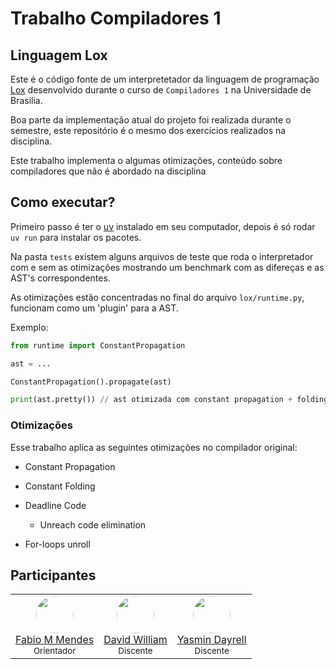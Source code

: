 # Trabalho Compiladores 1


## Linguagem Lox

Este é o código fonte de um interpretetador da linguagem de programação [Lox](https://craftinginterpreters.com/the-lox-language.html) desenvolvido durante o curso de `Compiladores 1` na Universidade de Brasilia.


Boa parte da implementação atual do projeto foi realizada durante o semestre, este repositório é o mesmo dos exercícios realizados na disciplina.

Este trabalho implementa o algumas otimizações, conteúdo sobre compiladores que não é abordado na disciplina

## Como executar?

Primeiro passo é ter o [uv](https://docs.astral.sh/uv) instalado em seu computador, depois é só rodar `uv run` para instalar os pacotes.

Na pasta `tests` existem alguns arquivos de teste que roda o interpretador com e sem as otimizações mostrando um benchmark com as difereças e as AST's correspondentes.

As otimizações estão concentradas no final do arquivo `lox/runtime.py`, funcionam como um 'plugin' para a AST.


Exemplo:

```py
from runtime import ConstantPropagation

ast = ...

ConstantPropagation().propagate(ast)

print(ast.pretty()) // ast otimizada com constant propagation + folding
```

### Otimizações

Esse trabalho aplica as seguintes otimizações no compilador original:

- Constant Propagation

- Constant Folding

- Deadline Code
  - Unreach code elimination

- For-loops unroll

## Participantes

<table align="center">
  <tr>
    <td align="center">
      <img src="https://github.com/fabiommendes.png" width="60" style="border-radius: 50%;" /><br/>
      <a href="https://github.com/fabiommendes" target="_blank">Fabio M Mendes</a><br/>
      <sub>Orientador</sub>
    </td>
    <td align="center">
      <img src="https://github.com/sluucke.png" width="60" style="border-radius: 50%;" /><br/>
      <a href="https://github.com/sluucke" target="_blank">David William</a><br/>
      <sub>Discente</sub>
    </td>
    <td align="center">
      <img src="https://github.com/yasmindayrell.png" width="60" style="border-radius: 50%;" /><br/>
      <a href="https://github.com/yasmindayrell" target="_blank">Yasmin Dayrell</a><br/>
      <sub>Discente</sub>
    </td>
  </tr>
</table>

